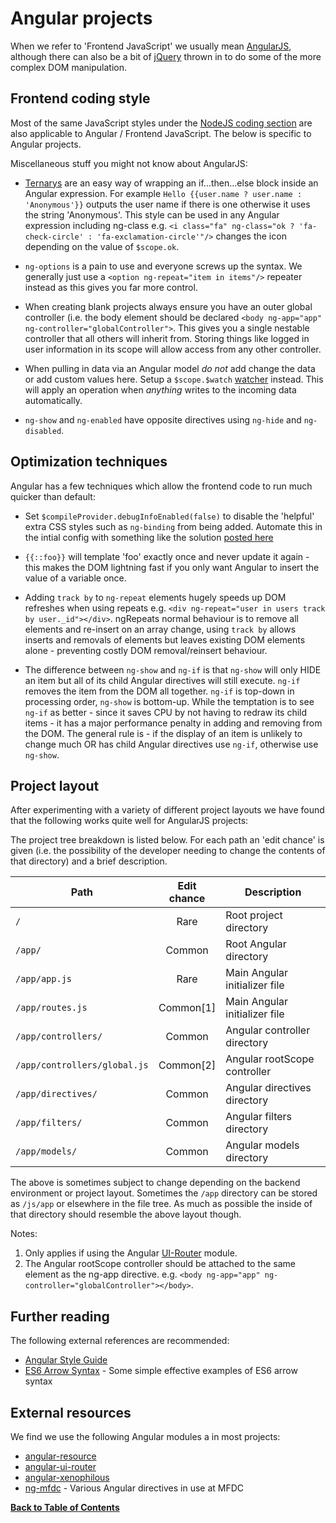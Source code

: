 Angular projects
================
When we refer to 'Frontend JavaScript' we usually mean [AngularJS](http://angularjs.org), although there can also be a bit of [jQuery](http://jquery.com) thrown in to do some of the more complex DOM manipulation.

Frontend coding style
---------------------
Most of the same JavaScript styles under the [NodeJS coding section](style-node.js) are also applicable to Angular / Frontend JavaScript. The below is specific to Angular projects.

Miscellaneous stuff you might not know about AngularJS:

* [Ternarys](https://en.wikipedia.org/wiki/%3F:) are an easy way of wrapping an if...then...else block inside an Angular expression. For example `Hello {{user.name ? user.name : 'Anonymous'}}` outputs the user name if there is one otherwise it uses the string 'Anonymous'. This style can be used in any Angular expression including ng-class e.g. `<i class="fa" ng-class="ok ? 'fa-check-circle' : 'fa-exclamation-circle'"/>` changes the icon depending on the value of `$scope.ok`.

* `ng-options` is a pain to use and everyone screws up the syntax. We generally just use a `<option ng-repeat="item in items"/>` repeater instead as this gives you far more control.

* When creating blank projects always ensure you have an outer global controller (i.e. the body element should be declared `<body ng-app="app" ng-controller="globalController">`. This gives you a single nestable controller that all others will inherit from. Storing things like logged in user information in its scope will allow access from any other controller.

* When pulling in data via an Angular model *do not* add change the data or add custom values here. Setup a `$scope.$watch` [watcher](https://docs.angularjs.org/api/ng/type/$rootScope.Scope#$watch) instead. This will apply an operation when *anything* writes to the incoming data automatically.

* `ng-show` and `ng-enabled` have opposite directives using `ng-hide` and `ng-disabled`.


Optimization techniques
-----------------------
Angular has a few techniques which allow the frontend code to run much quicker than default:

* Set `$compileProvider.debugInfoEnabled(false)` to disable the 'helpful' extra CSS styles such as `ng-binding` from being added. Automate this in the intial config with something like the solution [posted here](https://gist.github.com/capaj/d15a53395c73f545b362)

* `{{::foo}}` will template 'foo' exactly once and never update it again - this makes the DOM lightning fast if you only want Angular to insert the value of a variable once.

* Adding `track by` to `ng-repeat` elements hugely speeds up DOM refreshes when using repeats e.g. `<div ng-repeat="user in users track by user._id"></div>`. ngRepeats normal behaviour is to remove all elements and re-insert on an array change, using `track by` allows inserts and removals of elements but leaves existing DOM elements alone - preventing costly DOM removal/reinsert behaviour.

* The difference between `ng-show` and `ng-if` is that `ng-show` will only HIDE an item but all of its child Angular directives will still execute. `ng-if` removes the item from the DOM all together. `ng-if` is top-down in processing order, `ng-show` is bottom-up. While the temptation is to see `ng-if` as better - since it saves CPU by not having to redraw its child items - it has a major performance penalty in adding and removing from the DOM. The general rule is - if the display of an item is unlikely to change much OR has child Angular directives use `ng-if`, otherwise use `ng-show`.


Project layout
--------------
After experimenting with a variety of different project layouts we have found that the following works quite well for AngularJS projects:

The project tree breakdown is listed below. For each path an 'edit chance' is given (i.e. the possibility of the developer needing to change the contents of that directory) and a brief description.

| Path                                                | Edit chance | Description                   |
|-----------------------------------------------------|:-----------:| ------------------------------|
| `/`                                                 | Rare        | Root project directory        |
| `/app/`                                             | Common      | Root Angular directory        |
| `/app/app.js`                                       | Rare        | Main Angular initializer file |
| `/app/routes.js`                                    | Common[1]   | Main Angular initializer file |
| `/app/controllers/`                                 | Common      | Angular controller directory  |
| `/app/controllers/global.js`                        | Common[2]   | Angular rootScope controller  |
| `/app/directives/`                                  | Common      | Angular directives directory  |
| `/app/filters/`                                     | Common      | Angular filters directory     |
| `/app/models/`                                      | Common      | Angular models directory      |

The above is sometimes subject to change depending on the backend environment or project layout. Sometimes the `/app` directory can be stored as `/js/app` or elsewhere in the file tree. As much as possible the inside of that directory should resemble the above layout though.

Notes:

1. Only applies if using the Angular [UI-Router](https://github.com/angular-ui/ui-router) module.
2. The Angular rootScope controller should be attached to the same element as the ng-app directive. e.g. `<body ng-app="app" ng-controller="globalController"></body>`.


Further reading
---------------
The following external references are recommended:

* [Angular Style Guide](https://github.com/johnpapa/angular-styleguide)
* [ES6 Arrow Syntax](http://shivganesh.com/2015/08/es6-arrows/) - Some simple effective examples of ES6 arrow syntax


External resources
------------------
We find we use the following Angular modules a in most projects:

* [angular-resource](https://docs.angularjs.org/api/ngResource)
* [angular-ui-router](http://angular-ui.github.io/ui-router/site)
* [angular-xenophilous](https://github.com/hash-bang/ng-xenophilous)
* [ng-mfdc](http://momsfriendlydevco.github.io/ng-mfdc) - Various Angular directives in use at MFDC


**[Back to Table of Contents](../index.md)**
